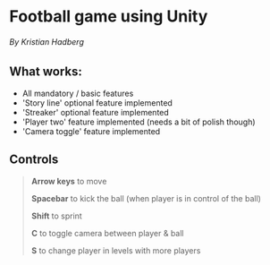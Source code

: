 # Football game using Unity
###### By Kristian Hadberg

## What works:
- All mandatory / basic features
- 'Story line' optional feature implemented
- 'Streaker' optional feature implemented
- 'Player two' feature implemented (needs a bit of polish though)
- 'Camera toggle' feature implemented

## Controls
> **Arrow keys** to move
>
> **Spacebar** to kick the ball (when player is in control of the ball)
>
> **Shift** to sprint
>
> **C** to toggle camera between player & ball 
>
> **S** to change player in levels with more players
